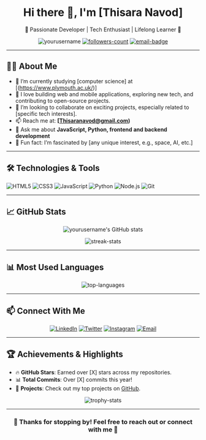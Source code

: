 <h1 align="center">Hi there 👋, I'm [Thisara Navod]</h1>
<p align="center">🌟 Passionate Developer | Tech Enthusiast | Lifelong Learner 🌟</p>

<p align="center">
  <img src="https://komarev.com/ghpvc/?username=yourusername&label=Profile%20views&color=0e75b6&style=flat" alt="yourusername" />
  <a href="https://github.com/yourusername?tab=followers"><img src="https://img.shields.io/github/followers/yourusername?label=Followers&style=social" alt="followers-count"></a>
  <a href="mailto:youremail@domain.com"><img src="https://img.shields.io/badge/Email-Me-informational" alt="email-badge"></a>
</p>

---

## 🙋‍♂️ About Me

- 🌱 I’m currently studying [computer science] at [(https://www.plymouth.ac.uk/)]
- 🔧 I love building web and mobile applications, exploring new tech, and contributing to open-source projects.
- 👯 I’m looking to collaborate on exciting projects, especially related to [specific tech interests].
- 📫 Reach me at: **[Thisaranavod@gmail.com)**
- 💬 Ask me about **JavaScript, Python, frontend and backend development**
- 🌟 Fun fact: I’m fascinated by [any unique interest, e.g., space, AI, etc.]

---

## 🛠️ Technologies & Tools

![HTML5](https://img.shields.io/badge/HTML5-orange?style=flat&logo=html5)
![CSS3](https://img.shields.io/badge/CSS3-blue?style=flat&logo=css3&logoColor=white)
![JavaScript](https://img.shields.io/badge/JavaScript-yellow?style=flat&logo=javascript)
![Python](https://img.shields.io/badge/Python-blue?style=flat&logo=python)
![Node.js](https://img.shields.io/badge/Node.js-green?style=flat&logo=node.js)
![Git](https://img.shields.io/badge/Git-orange?style=flat&logo=git)

---

## 📈 GitHub Stats

<p align="center">
  <img src="https://github-readme-stats.vercel.app/api?username=yourusername&show_icons=true&theme=radical" alt="yourusername's GitHub stats" />
</p>

<p align="center">
  <img src="https://github-readme-streak-stats.herokuapp.com/?user=yourusername&theme=radical" alt="streak-stats" />
</p>

---

## 📊 Most Used Languages

<p align="center">
  <img src="https://github-readme-stats.vercel.app/api/top-langs/?username=yourusername&layout=compact&theme=radical" alt="top-languages" />
</p>

---

## 📫 Connect With Me

<p align="center">
  <a href="https://www.linkedin.com/in/yourusername/"><img src="https://img.shields.io/badge/LinkedIn-0077B5?style=flat&logo=linkedin&logoColor=white" alt="LinkedIn"></a>
  <a href="https://twitter.com/navodthisara1"><img src="https://img.shields.io/badge/Twitter-1DA1F2?style=flat&logo=twitter&logoColor=white" alt="Twitter"></a>
  <a href="https://instagram.com/__.nava.__x__"><img src="https://img.shields.io/badge/Instagram-E4405F?style=flat&logo=instagram&logoColor=white" alt="Instagram"></a>
  <a href="mailto:thisaranavod@domain.com"><img src="https://img.shields.io/badge/Email-D14836?style=flat&logo=gmail&logoColor=white" alt="Email"></a>
</p>

---

## 🏆 Achievements & Highlights

- 🔥 **GitHub Stars**: Earned over [X] stars across my repositories.
- 📊 **Total Commits**: Over [X] commits this year!
- 🚀 **Projects**: Check out my top projects on [GitHub](https://github.com/yourusername?tab=repositories).

<p align="center">
  <img src="https://github-profile-trophy.vercel.app/?username=yourusername&theme=onedark&row=1&column=6" alt="trophy-stats" />
</p>

---

<h3 align="center">🌟 Thanks for stopping by! Feel free to reach out or connect with me 🌟</h3>

